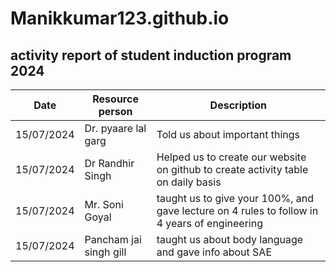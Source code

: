 # Manikkumar123.github.io
## activity report of student induction program 2024

| Date | Resource person | Description |
| ----------- | ----------- | ----------- |
| 15/07/2024 | Dr. pyaare lal garg | Told us about important things |
| 15/07/2024 | Dr Randhir Singh | Helped us to create our website on github to create activity table on daily basis |
| 15/07/2024 | Mr. Soni Goyal | taught us to give your 100%, and gave lecture on 4 rules to follow in 4 years of engineering |
| 15/07/2024 | Pancham jai singh gill | taught us about body language and gave info about SAE |

